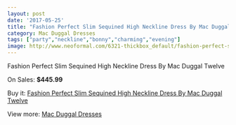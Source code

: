 ```yaml
---
layout: post
date: '2017-05-25'
title: "Fashion Perfect Slim Sequined High Neckline Dress By Mac Duggal Twelve"
category: Mac Duggal Dresses
tags: ["party","neckline","bonny","charming","evening"]
image: http://www.neoformal.com/6321-thickbox_default/fashion-perfect-slim-sequined-high-neckline-dress-by-mac-duggal-twelve.jpg
---
```

Fashion Perfect Slim Sequined High Neckline Dress By Mac Duggal Twelve

On Sales: **$445.99**
<a href="https://www.neoformal.com/en/mac-duggal-dresses/2303-fashion-perfect-slim-sequined-high-neckline-dress-by-mac-duggal-twelve.html"><amp-img layout="responsive" width="600" height="600" src="//www.neoformal.com/6321-thickbox_default/fashion-perfect-slim-sequined-high-neckline-dress-by-mac-duggal-twelve.jpg" alt="Fashion Perfect Slim Sequined High Neckline Dress By Mac Duggal Twelve 0" /></a>
<a href="https://www.neoformal.com/en/mac-duggal-dresses/2303-fashion-perfect-slim-sequined-high-neckline-dress-by-mac-duggal-twelve.html"><amp-img layout="responsive" width="600" height="600" src="//www.neoformal.com/6322-thickbox_default/fashion-perfect-slim-sequined-high-neckline-dress-by-mac-duggal-twelve.jpg" alt="Fashion Perfect Slim Sequined High Neckline Dress By Mac Duggal Twelve 1" /></a>

Buy it: [Fashion Perfect Slim Sequined High Neckline Dress By Mac Duggal Twelve](https://www.neoformal.com/en/mac-duggal-dresses/2303-fashion-perfect-slim-sequined-high-neckline-dress-by-mac-duggal-twelve.html "Fashion Perfect Slim Sequined High Neckline Dress By Mac Duggal Twelve")

View more: [Mac Duggal Dresses](https://www.neoformal.com/en/18-mac-duggal-dresses "Mac Duggal Dresses")